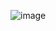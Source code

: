 ![image](https://github.com/MZG-zzuli/calculator/assets/92281068/caaada3f-2f7a-495a-aa96-d984a611be91)

